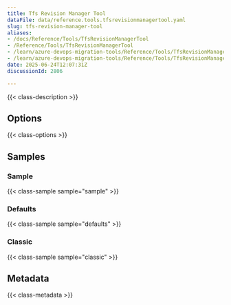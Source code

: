 ```yaml
---
title: Tfs Revision Manager Tool
dataFile: data/reference.tools.tfsrevisionmanagertool.yaml
slug: tfs-revision-manager-tool
aliases:
- /docs/Reference/Tools/TfsRevisionManagerTool
- /Reference/Tools/TfsRevisionManagerTool
- /learn/azure-devops-migration-tools/Reference/Tools/TfsRevisionManagerTool
- /learn/azure-devops-migration-tools/Reference/Tools/TfsRevisionManagerTool/index.md
date: 2025-06-24T12:07:31Z
discussionId: 2806

---
```

{{< class-description >}}

## Options

{{< class-options >}}

## Samples

### Sample

{{< class-sample sample="sample" >}}

### Defaults

{{< class-sample sample="defaults" >}}

### Classic

{{< class-sample sample="classic" >}}

## Metadata

{{< class-metadata >}}
